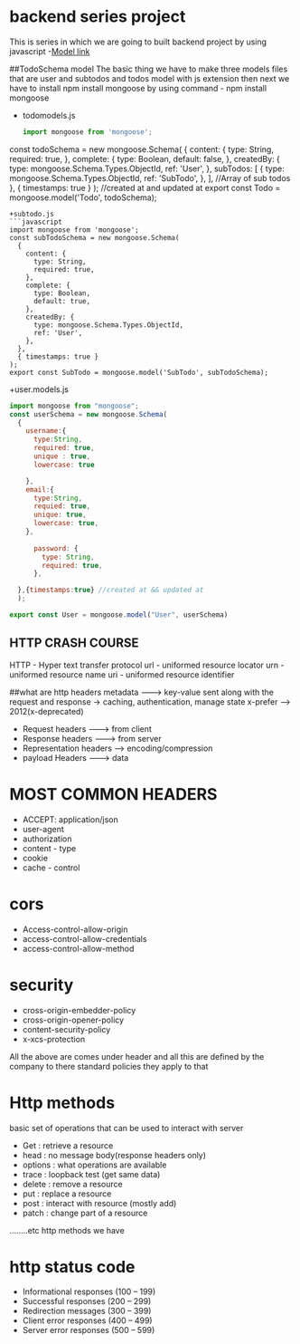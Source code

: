 # backend series project
This is series in which we are going to built backend project by using javascript
-[Model link](https://app.eraser.io/workspace/YtPqZ1VogxGy1jzIDkzj)


##TodoSchema model 
The basic thing we have to make three models files that are user and subtodos and todos model with js extension then next we have to install npm install mongoose by using command - npm install mongoose
+ todomodels.js
  ``` javascript
  import mongoose from 'mongoose';
const todoSchema = new mongoose.Schema(
  {
    content: {
      type: String,
      required: true,
    },
    complete: {
      type: Boolean,
      default: false,
    },
    createdBy: {
      type: mongoose.Schema.Types.ObjectId,
      ref: 'User',
    },
    subTodos: [
      {
        type: mongoose.Schema.Types.ObjectId,
        ref: 'SubTodo',
      },
    ], //Array of sub todos
  },
  { timestamps: true }
); //created at and updated at
export const Todo = mongoose.model('Todo', todoSchema);
```
+subtodo.js
```javascript
import mongoose from 'mongoose';
const subTodoSchema = new mongoose.Schema(
  {
    content: {
      type: String,
      required: true,
    },
    complete: {
      type: Boolean,
      default: true,
    },
    createdBy: {
      type: mongoose.Schema.Types.ObjectId,
      ref: 'User',
    },
  },
  { timestamps: true }
);
export const SubTodo = mongoose.model('SubTodo', subTodoSchema);
```
+user.models.js
``` javascript
import mongoose from "mongoose";
const userSchema = new mongoose.Schema(
  {
    username:{
      type:String,
      required: true,
      unique : true,
      lowercase: true

    },
    email:{
      type:String,
      requied: true,
      unique: true,
      lowercase: true,
    },
    
      password: {
        type: String,
        required: true,
      },

  },{timestamps:true} //created at && updated at
  );

export const User = mongoose.model("User", userSchema)
```




## HTTP CRASH COURSE

HTTP - Hyper text transfer protocol
url - uniformed resource locator
urn - uniformed resource name
uri - uniformed resource identifier

##what are http headers
metadata ---> key-value sent along with the request and response
-> caching, authentication, manage state
      x-prefer --> 2012(x-deprecated)

+ Request headers ---> from client
+ Response headers ---> from server
+ Representation headers  --> encoding/compression
+ payload Headers        ---> data


# MOST COMMON HEADERS

+ ACCEPT: application/json
+ user-agent
+ authorization
+ content - type
+ cookie
+ cache - control


# cors
+ Access-control-allow-origin
+ access-control-allow-credentials
+ access-control-allow-method

# security
+ cross-origin-embedder-policy
+ cross-origin-opener-policy
+ content-security-policy
+ x-xcs-protection

All the above are comes under header and all this are defined by the company to there standard policies they apply to that



# Http methods
basic set of operations that can be used to interact with server

+ Get : retrieve a resource
+ head : no message body(response headers only)
+ options : what operations are available
+ trace : loopback test (get same data)
+ delete : remove a resource
+ put : replace a resource
+ post : interact with resource (mostly add)
+ patch : change part of a resource

........etc http methods we have


# http status code

+ Informational responses (100 – 199)
+ Successful responses (200 – 299)
+ Redirection messages (300 – 399)
+ Client error responses (400 – 499)
+ Server error responses (500 – 599)

